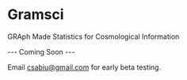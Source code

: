 # Gramsci

GRAph Made Statistics for Cosmological Information

--- Coming Soon ---

Email csabiu@gmail.com for early beta testing.